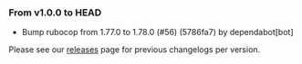 ### From v1.0.0 to HEAD

- Bump rubocop from 1.77.0 to 1.78.0 (#56) (5786fa7) by dependabot[bot]

Please see our [releases](https://github.com/devxiongmao/power-flow-analysis/releases) page for previous changelogs per version.

